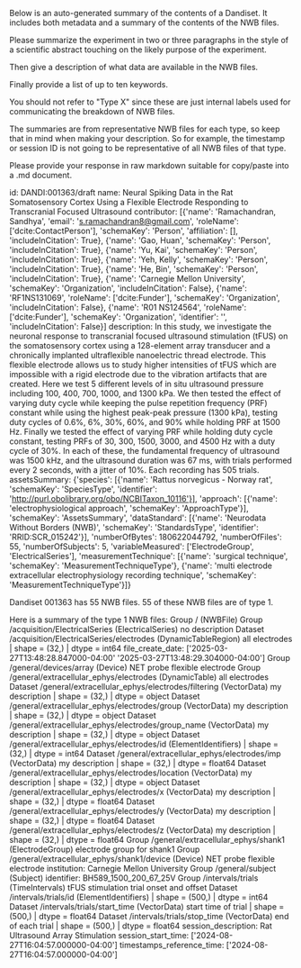 
Below is an auto-generated summary of the contents of a Dandiset. It includes both metadata and a summary of the contents of the NWB files.

Please summarize the experiment in two or three paragraphs in the style of a scientific abstract touching on the likely purpose of the experiment.

Then give a description of what data are available in the NWB files.

Finally provide a list of up to ten keywords.

You should not refer to "Type X" since these are just internal labels used for communicating the breakdown of NWB files.

The summaries are from representative NWB files for each type, so keep that in mind when making your description. So for example, the timestamp or session ID is not going to be representative of all NWB files of that type.

Please provide your response in raw markdown suitable for copy/paste into a .md document.


id: DANDI:001363/draft
name: Neural Spiking Data in the Rat Somatosensory Cortex Using a Flexible Electrode Responding to Transcranial Focused Ultrasound
contributor: [{'name': 'Ramachandran, Sandhya', 'email': 's.ramachandran8@gmail.com', 'roleName': ['dcite:ContactPerson'], 'schemaKey': 'Person', 'affiliation': [], 'includeInCitation': True}, {'name': 'Gao, Huan', 'schemaKey': 'Person', 'includeInCitation': True}, {'name': 'Yu, Kai', 'schemaKey': 'Person', 'includeInCitation': True}, {'name': 'Yeh, Kelly', 'schemaKey': 'Person', 'includeInCitation': True}, {'name': 'He, Bin', 'schemaKey': 'Person', 'includeInCitation': True}, {'name': 'Carnegie Mellon University', 'schemaKey': 'Organization', 'includeInCitation': False}, {'name': 'RF1NS131069', 'roleName': ['dcite:Funder'], 'schemaKey': 'Organization', 'includeInCitation': False}, {'name': 'R01 NS124564', 'roleName': ['dcite:Funder'], 'schemaKey': 'Organization', 'identifier': '', 'includeInCitation': False}]
description: In this study, we investigate the neuronal response to transcranial focused ultrasound stimulation (tFUS) on the somatosensory cortex using a 128-element array transducer and a chronically implanted ultraflexible nanoelectric thread electrode. This flexible electrode allows us to  study higher intensities of tFUS which are impossible with a rigid electrode due to the vibration artifacts that are created. Here we test 5 different levels of in situ ultrasound pressure including 100, 400, 700, 1000, and 1300 kPa. We then tested the effect of varying duty cycle while keeping the pulse repetition frequency (PRF) constant while using the highest peak-peak pressure (1300 kPa), testing duty cycles of 0.6%, 6%, 30%, 60%, and 90% while holding PRF at 1500 Hz. Finally we tested the effect of varying PRF while holding duty cycle constant, testing PRFs of 30, 300, 1500, 3000, and 4500 Hz with a duty cycle of 30%. In each of these, the fundamental frequency of ultrasound was 1500 kHz, and the ultrasound duration was 67 ms, with trials performed every 2 seconds, with a jitter of 10%. Each recording has 505 trials. 
assetsSummary: {'species': [{'name': 'Rattus norvegicus - Norway rat', 'schemaKey': 'SpeciesType', 'identifier': 'http://purl.obolibrary.org/obo/NCBITaxon_10116'}], 'approach': [{'name': 'electrophysiological approach', 'schemaKey': 'ApproachType'}], 'schemaKey': 'AssetsSummary', 'dataStandard': [{'name': 'Neurodata Without Borders (NWB)', 'schemaKey': 'StandardsType', 'identifier': 'RRID:SCR_015242'}], 'numberOfBytes': 180622044792, 'numberOfFiles': 55, 'numberOfSubjects': 5, 'variableMeasured': ['ElectrodeGroup', 'ElectricalSeries'], 'measurementTechnique': [{'name': 'surgical technique', 'schemaKey': 'MeasurementTechniqueType'}, {'name': 'multi electrode extracellular electrophysiology recording technique', 'schemaKey': 'MeasurementTechniqueType'}]}

Dandiset 001363 has 55 NWB files.
55 of these NWB files are of type 1.


Here is a summary of the type 1 NWB files:
  Group / (NWBFile) 
  Group /acquisition/ElectricalSeries (ElectricalSeries) no description
  Dataset /acquisition/ElectricalSeries/electrodes (DynamicTableRegion) all electrodes | shape = (32,) | dtype = int64
  file_create_date: ['2025-03-27T13:48:28.847000-04:00' '2025-03-27T13:48:29.304000-04:00']
  Group /general/devices/array (Device) NET probe flexible electrode
  Group /general/extracellular_ephys/electrodes (DynamicTable) all electrodes
  Dataset /general/extracellular_ephys/electrodes/filtering (VectorData) my description | shape = (32,) | dtype = object
  Dataset /general/extracellular_ephys/electrodes/group (VectorData) my description | shape = (32,) | dtype = object
  Dataset /general/extracellular_ephys/electrodes/group_name (VectorData) my description | shape = (32,) | dtype = object
  Dataset /general/extracellular_ephys/electrodes/id (ElementIdentifiers)  | shape = (32,) | dtype = int64
  Dataset /general/extracellular_ephys/electrodes/imp (VectorData) my description | shape = (32,) | dtype = float64
  Dataset /general/extracellular_ephys/electrodes/location (VectorData) my description | shape = (32,) | dtype = object
  Dataset /general/extracellular_ephys/electrodes/x (VectorData) my description | shape = (32,) | dtype = float64
  Dataset /general/extracellular_ephys/electrodes/y (VectorData) my description | shape = (32,) | dtype = float64
  Dataset /general/extracellular_ephys/electrodes/z (VectorData) my description | shape = (32,) | dtype = float64
  Group /general/extracellular_ephys/shank1 (ElectrodeGroup) electrode group for shank1
  Group /general/extracellular_ephys/shank1/device (Device) NET probe flexible electrode
  institution: Carnegie Mellon University
  Group /general/subject (Subject) 
  identifier: BH589_1500_200_67_25V
  Group /intervals/trials (TimeIntervals) tFUS stimulation trial onset and offset
  Dataset /intervals/trials/id (ElementIdentifiers)  | shape = (500,) | dtype = int64
  Dataset /intervals/trials/start_time (VectorData) start time of trial | shape = (500,) | dtype = float64
  Dataset /intervals/trials/stop_time (VectorData) end of each trial | shape = (500,) | dtype = float64
  session_description: Rat Ultrasound Array Stimulation
  session_start_time: ['2024-08-27T16:04:57.000000-04:00']
  timestamps_reference_time: ['2024-08-27T16:04:57.000000-04:00']
